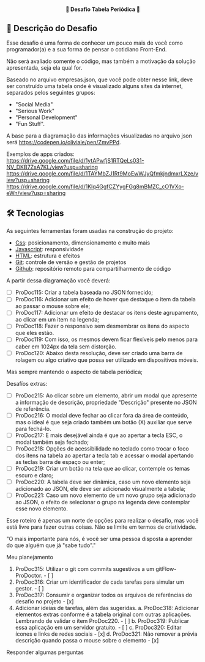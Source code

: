 <h4 align="center"> 
	🚧 Desafio Tabela Periódica 🚀
</h4> 

## 🚀 Descrição do Desafio

Esse desafio é uma forma de conhecer um pouco mais de você como programador(a) e a sua forma de pensar o cotidiano Front-End. 

Não será avaliado somente o código, mas também a motivação da solução apresentada, seja ela qual for.

Baseado no arquivo empresas.json, que você pode obter nesse link, deve ser construído uma tabela onde é visualizado alguns sites da internet, separados pelos seguintes grupos: 

- "Social Media"
- "Serious Work"
- "Personal Development"
- "Fun Stuff". 

A base para a diagramação das informações visualizadas no arquivo json será 
https://codepen.io/oliviale/pen/ZmvPPd.

Exemplos de apps criados: 
https://drive.google.com/file/d/1ytAPwfjS1RTQeLs031-NV_DKB7ZsA7KL/view?usp=sharing
https://drive.google.com/file/d/1TAYMbZJ1Rt9MoEwWJyQfmkjndmxrLXze/view?usp=sharing
https://drive.google.com/file/d/1Klq4GgfCZYygFGg8mBMZC_cO1VXo-eWn/view?usp=sharing

## 🛠 Tecnologias

As seguintes ferramentas foram usadas na construção do projeto:

- [Css][css]: posicionamento, dimensionamento e muito mais
- [Javascript][javascript]: responsividade
- [HTML][html]: estrutura e efeitos 
- [Git][git]: controle de versão e gestão de projetos
- [Github][github]: repositório remoto para compartilharmento de código

A partir dessa diagramação você deverá:

- [ ] ProDoc115: Criar a tabela baseada no JSON fornecido;
- [ ] ProDoc116: Adicionar um efeito de hover que destaque o item da tabela ao passar o mouse sobre ele;
- [ ] ProDoc117: Adicionar um efeito de destacar os itens deste agrupamento, ao clicar em um item na legenda;
- [ ] ProDoc118: Fazer o responsivo sem desmembrar os itens do aspecto que eles estão.
- [ ] ProDoc119: Com isso, os mesmos devem ficar flexíveis pelo menos para caber em 1024px da tela sem distorção. 
- [ ] ProDoc120: Abaixo desta resolução, deve ser criado uma barra de rolagem ou algo criativo que possa ser utilizado em dispositivos móveis. 

Mas sempre mantendo o aspecto de tabela periódica;

Desafíos extras:

- [ ] ProDoc215: Ao clicar sobre um elemento, abrir um modal que apresente a informação de descrição, propriedade "Descrição" presente no JSON de referência. 
- [ ] ProDoc216: O modal deve fechar ao clicar fora da área de conteúdo, mas o ideal é que seja criado também um botão (X) auxiliar que serve para fechá-lo. 
- [ ] ProDoc217: E mais desejável ainda é que ao apertar a tecla ESC, o modal também seja fechado;
- [ ] ProDoc218: Opções de acessibilidade no teclado como trocar o foco dos itens na tabela ao apertar a tecla tab e acessar o modal apertando as teclas barra de espaço ou enter;
- [ ] ProDoc219: Criar um botão na tela que ao clicar, contemple os temas escuro e claro;
- [ ] ProDoc220: A tabela deve ser dinâmica, caso um novo elemento seja adicionado ao JSON, ele deve ser adicionado visualmente a tabela;
- [ ] ProDoc221: Caso um novo elemento de um novo grupo seja adicionado ao JSON, o efeito de selecionar o grupo na legenda deve contemplar esse novo elemento.

Esse roteiro é apenas um norte de opções para realizar o desafio, mas você está livre para fazer outras coisas. Não se limite em termos de criatividade. 

"O mais importante para nós, é você ser uma pessoa disposta a aprender do que alguém que já "sabe tudo"."

Meu planejamento

1. ProDoc315: Utilizar o git com commits sugestivos a um gitFlow-ProDoctor. - [ ]
2. ProDoc316: Criar um identificador de cada tarefas para simular um gestor. - [ ] 
3. ProDoc317: Consumir e organizar todos os arquivos de referências do desafio no projeto - [x]
4. Adicionar ideias de tarefas, além das sugeridas.
    a.  ProDoc318: Adicionar elementos extras conforme é a tabela original com outras aplicações. Lembrando de validar o item ProDoc220. - [ ]
    b.  ProDoc319: Publicar essa aplicação em um servidor gratuito. - [ ]
    c.  ProDoc320: Editar ícones e links de redes sociais - [x]
    d.  ProDoc321: Não remover a prévia descrição quando passa o mouse sobre o elemento - [x]

Responder algumas perguntas

[git]: https://git-scm.com/doc
[github]: https://docs.github.com/en
[css]: https://developer.mozilla.org/en-US/docs/Web/CSS 
[html]: https://developer.mozilla.org/en-US/docs/Web/HTML
[javascript]: https://developer.mozilla.org/en-US/docs/Web/JavaScript 